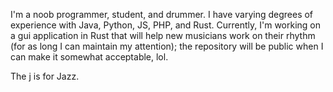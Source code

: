 I'm a noob programmer, student, and drummer. I have varying degrees of experience with Java, Python, JS, PHP, and Rust. Currently, I'm working on a gui application in Rust that will help new musicians work on their rhythm (for as long I can maintain my attention); the repository will be public when I can make it somewhat acceptable, lol.

The j is for Jazz.

<!--
**chris-dykes-j/chris-dykes-j** is a ✨ _special_ ✨ repository because its `README.md` (this file) appears on your GitHub profile.

Here are some ideas to get you started:

- 🔭 I’m currently working on ...
- 🌱 I’m currently learning ...
- 👯 I’m looking to collaborate on ...
- 🤔 I’m looking for help with ...
- 💬 Ask me about ...
- 📫 How to reach me: ...
- 😄 Pronouns: ...
- ⚡ Fun fact: ...
-->
